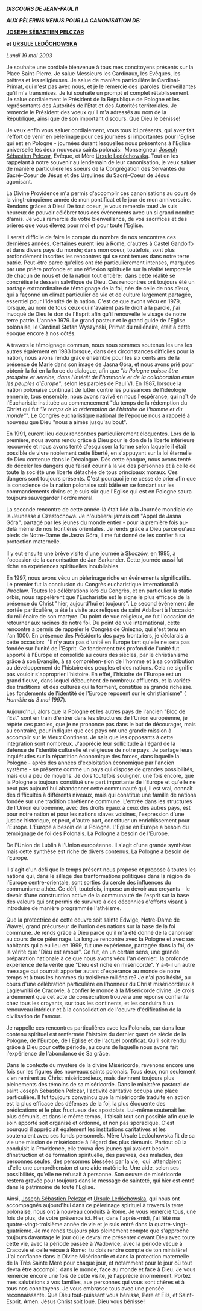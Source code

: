 ***DISCOURS DE JEAN-PAUL II***

***AUX PÈLERINS VENUS POUR LA CANONISATION DE:***

**[JOSEPH SÉBASTIEN PELCZAR](http://localhost/news_services/liturgy/saints/ns_lit_doc_20030518_pelczar_fr.html)**

**et [URSULE LEDÓCHOWSKA](http://localhost/news_services/liturgy/saints/ns_lit_doc_20030518_ledochowska_fr.html)**

*Lundi 19 mai 2003*

Je souhaite une cordiale bienvenue à tous mes concitoyens présents sur la Place Saint-Pierre. Je salue Messieurs les Cardinaux, les Evêques, les prêtres et les religieuses. Je salue de manière particulière le Cardinal-Primat, qui n'est pas avec nous, et je le remercie des  paroles  bienveillantes qu'il m'a transmises. Je lui souhaite un prompt et complet rétablissement. Je salue cordialement le Président de la République de Pologne et les représentants des Autorités de l'Etat et des Autorités territoriales. Je remercie le Président des voeux qu'il m'a adressés au nom de la République, ainsi que de son important discours. Que Dieu le bénisse!

Je veux enfin vous saluer cordialement, vous tous ici présents, qui avez fait l'effort de venir en pèlerinage pour ces journées si importantes pour l'Eglise qui est en Pologne - journées durant lesquelles nous présentons à l'Eglise universelle les deux nouveaux saints polonais:  Monseigneur [Joseph Sébastien Pelczar](http://localhost/news_services/liturgy/saints/ns_lit_doc_20030518_pelczar_fr.html), Evêque, et Mère [Ursule Ledóchowska](http://localhost/news_services/liturgy/saints/ns_lit_doc_20030518_ledochowska_fr.html). Tout en les rappelant à notre souvenir au lendemain de leur canonisation, je veux saluer de manière particulière les soeurs de la Congrégation des Servantes du Sacré-Coeur de Jésus et des Ursulines du Sacré-Coeur de Jésus agonisant.

La Divine Providence m'a permis d'accomplir ces canonisations au cours de la vingt-cinquième année de mon pontificat et le jour de mon anniversaire. Rendons grâces à Dieu! De tout coeur, je vous remercie tous! Je suis heureux de pouvoir célébrer tous ces événements avec un si grand nombre d'amis. Je vous remercie de votre bienveillance, de vos sacrifices et des prières que vous élevez pour moi et pour toute l'Eglise.

Il serait difficile de faire le compte du nombre de nos rencontres ces dernières années. Certaines eurent lieu à Rome, d'autres à Castel Gandolfo et dans divers pays du monde; dans mon coeur, toutefois, sont plus profondément inscrites les rencontres qui se sont tenues dans notre terre patrie. Peut-être parce qu'elles ont été particulièrement intenses, marquées par une prière profonde et une réflexion spirituelle sur la réalité temporelle de chacun de nous et de la nation tout entière:  dans cette réalité se concrétise le dessein salvifique de Dieu. Ces rencontres ont toujours été un partage extraordinaire de témoignage de la foi, née de celle de nos aïeux, qui a façonné un climat particulier de vie et de culture largement partagée, essentiel pour l'identité de la nation. C'est ce que avons vécu en 1979, lorsque, au nom de tous ceux qui n'avaient pas le droit à la parole, j'ai invoqué de Dieu le don de l'Esprit afin qu'il renouvelle le visage de notre terre patrie. L'année 1979. Le grand pasteur et le grand guide de l'Eglise polonaise, le Cardinal Stefan Wyszynski, Primat du millénaire, était à cette époque encore à nos côtés.

A travers le témoignage commun, nous nous sommes soutenus les uns les autres également en 1983 lorsque, dans des circonstances difficiles pour la nation, nous avons rendu grâce ensemble pour les six cents ans de la présence de Marie dans son image de Jasna Góra, et nous avons prié pour obtenir la foi en la force du dialogue, afin que *"la Pologne puisse être prospère et sereine, dans l'intérêt de l'harmonie et de la collaboration entre les peuples d'Europe"*, selon les paroles de Paul VI. En 1987, lorsque la nation polonaise continuait de lutter contre les puissances de l'idéologie ennemie, tous ensemble, nous avons ravivé en nous l'espérance, qui naît de l'Eucharistie instituée au commencement "du temps de la rédemption du Christ qui fut *"le temps de la rédemption de l'histoire de l'homme et du monde"*". Le Congrès eucharistique national de l'époque nous a rappelé à nouveau que Dieu "nous a aimés jusqu'au bout".

En 1991, eurent lieu deux rencontres particulièrement éloquentes. Lors de la première, nous avons rendu grâce à Dieu pour le don de la liberté intérieure recouvrée et nous avons tenté d'esquisser la forme selon laquelle il était possible de vivre noblement cette liberté, en s'appuyant sur la loi éternelle de Dieu contenue dans le Décalogue. Dès cette époque, nous avons tenté de déceler les dangers que faisait courir à la vie des personnes et à celle de toute la société une liberté détachée de tous principaux moraux. Ces dangers sont toujours présents. C'est pourquoi je ne cesse de prier afin que la conscience de la nation polonaise soit bâtie en se fondant sur les commandements divins et je suis sûr que l'Eglise qui est en Pologne saura toujours sauvegarder l'ordre moral.

La seconde rencontre de cette année-là était liée à la Journée mondiale de la Jeunesse à Czestochowa. Je n'oublierai jamais cet "Appel de Jasna Góra", partagé par les jeunes du monde entier - pour la première fois au-delà même de nos frontières orientales. Je rends grâce à Dieu parce qu'aux pieds de Notre-Dame de Jasna Góra, il me fut donné de les confier à sa protection maternelle.

Il y eut ensuite une brève visite d'une journée à Skoczów, en 1995, à l'occasion de la canonisation de Jan Sarkander. Cette journée aussi fut riche en expériences spirituelles inoubliables.

En 1997, nous avons vécu un pèlerinage riche en événements significatifs. Le premier fut la conclusion du Congrès eucharistique international à Wroclaw. Toutes les célébrations lors du Congrès, et en particulier la statio orbis, nous rappelèrent que l'Eucharistie est le signe le plus efficace de la présence du Christ "hier, aujourd'hui et toujours". Le second événement de portée particulière, a été la visite aux reliques de saint Adalbert à l'occasion du millénaire de son martyre. Du point de vue religieux, ce fut l'occasion de retourner aux racines de notre foi. Du point de vue international, cette rencontre a permis de rappeler le Congrès de Gniezno, qui s'est tenu en l'an 1000. En présence des Présidents des pays frontaliers, je déclarais à cette occasion:  "Il n'y aura pas d'unité en Europe tant qu'elle ne sera pas fondée sur l'unité de l'Esprit. Ce fondement très profond de l'unité fut apporté à l'Europe et consolidé au cours des siècles, par le christianisme grâce à son Evangile, à sa compréhen-sion de l'homme et à sa contribution au développement de l'histoire des peuples et des nations. Cela ne signifie pas vouloir s'approprier l'histoire. En effet, l'histoire de l'Europe est un grand fleuve, dans lequel débouchent de nombreux affluents, et la variété des traditions  et des cultures qui la forment, constitue sa grande richesse. Les fondements de l'identité de l'Europe reposent sur le christianisme" ( *Homélie du 3 mai 1997*).

Aujourd'hui, alors que la Pologne et les autres pays de l'ancien "Bloc de l'Est" sont en train d'entrer dans les structures de l'Union européenne, je répète ces paroles, que je ne prononce pas dans le but de décourager, mais au contraire, pour indiquer que ces pays ont une grande mission à accomplir sur le Vieux Continent. Je sais que les opposants à cette intégration sont nombreux. J'apprécie leur sollicitude à l'égard de la défense de l'identité culturelle et religieuse de notre pays. Je partage leurs inquiétudes sur la répartition économique des forces, dans laquelle la Pologne - après des années d'exploitation économique par l'ancien système - se présente comme un pays qui dispose de grandes possibilités, mais qui a peu de moyens. Je dois toutefois souligner, une fois encore, que la Pologne a toujours constitué une part importante de l'Europe et qu'elle ne peut pas aujourd'hui abandonner cette communauté qui, il est vrai, connaît des difficultés à différents niveaux, mais qui constitue une famille de nations fondée sur une tradition chrétienne commune. L'entrée dans les structures de l'Union européenne, avec des droits égaux à ceux des autres pays, est pour notre nation et pour les nations slaves voisines, l'expression d'une justice historique, et peut, d'autre part, constituer un enrichissement pour l'Europe. L'Europe a besoin de la Pologne. L'Eglise en Europe a besoin du témoignage de foi des Polonais. La Pologne a besoin de l'Europe.

De l'Union de Lublin à l'Union européenne. Il s'agit d'une grande synthèse mais cette synthèse est riche de divers contenus. La Pologne a besoin de l'Europe.

Il s'agit d'un défi que le temps présent nous propose et propose à toutes les nations qui, dans le sillage des tranformations politiques dans la région de l'Europe centre-orientale, sont sorties du cercle des influences du communisme athée. Ce défi, toutefois, impose un devoir aux croyants - le devoir d'une construction active de la communauté de l'esprit sur la base des valeurs qui ont permis de survivre à des décennies d'efforts visant à introduire de manière programmée l'athéisme.

Que la protectrice de cette oeuvre soit sainte Edwige, Notre-Dame de Wawel, grand précurseur de l'union des nations sur la base de la foi commune. Je rends grâce à Dieu parce qu'il m'a été donné de la canoniser au cours de ce pèlerinage. La longue rencontre avec la Pologne et avec ses habitants qui a eu lieu en 1999, fut une expérience, partagée dans la foi, de la vérité que "Dieu est amour". Ce fut, en un certain sens, une grande préparation nationale à ce que nous avons vécu l'an dernier:  la profonde expérience de la vérité que "Dieu est riche en miséricorde". Y a-t-il un autre message qui pourrait apporter autant d'espérance au monde de notre temps et à tous les hommes du troisième millénaire? Je n'ai pas hésité, au cours d'une célébration particulière en l'honneur du Christ miséricordieux à Lagiewniki de Cracovie, à confier le monde à la Miséricorde divine. Je crois ardemment que cet acte de consécration trouvera une réponse confiante chez tous les croyants, sur tous les continents, et les conduira à un renouveau intérieur et à la consolidation de l'oeuvre d'édification de la civilisation de l'amour.

Je rappelle ces rencontres particulières avec les Polonais, car dans leur contenu spirituel est renfermée l'histoire du dernier quart de siècle de la Pologne, de l'Europe, de l'Eglise et de l'actuel pontificat. Qu'il soit rendu grâce à Dieu pour cette période, au cours de laquelle nous avons fait l'expérience de l'abondance de Sa grâce.

Dans le contexte du mystère de la divine Miséricorde, revenons encore une fois sur les figures des nouveaux saints polonais. Tous deux, non seulement s'en remirent au Christ miséricordieux, mais devinrent toujours plus pleinements des témoins de sa miséricorde. Dans le ministère pastoral de saint Joseph Sébastien Pelczar, l'activité caritative occupa une place particulière. Il fut toujours convaincu que la miséricorde traduite en action est la plus efficace des défenses de la foi, la plus éloquente des prédications et le plus fructueux des apostolats. Lui-même soutenait les plus démunis, et dans le même temps, il faisait tout son possible afin que le soin apporté soit organisé et ordonné, et non pas sporadique. C'est pourquoi il appréciait également les institutions caritatives et les soutenaient avec ses fonds personnels. Mère Ursule Ledóchowska fit de sa vie une mission de miséricorde à l'égard des plus démunis. Partout où la conduisit la Providence, elle trouva des jeunes qui avaient besoin d'instruction et de formation spirituelle, des pauvres, des malades, des personnes seules, des personnes blessées par la vie,  qui  attendaient  d'elle une compréhension et une aide matérielle. Une aide, selon ses possibilités, qu'elle ne refusait à personne. Son oeuvre de miséricorde restera gravée pour toujours dans le message de sainteté, qui hier est entré dans le patrimoine de toute l'Eglise.

Ainsi, [Joseph Sébastien Pelczar](http://localhost/news_services/liturgy/saints/ns_lit_doc_20030518_pelczar_fr.html) et [Ursule Ledóchowska](http://localhost/news_services/liturgy/saints/ns_lit_doc_20030518_ledochowska_fr.html), qui nous ont accompagnés aujourd'hui dans ce pèlerinage spirituel à travers la terre polonaise, nous ont à nouveau conduits à Rome. Je vous remercie tous, une fois de plus, de votre présence ici. Hier, dans l'après-midi, j'ai fêté ma quatre-vingt-troisième année de vie et je suis entré dans la quatre-vingt-quatrième. Je me rends toujours plus pleinement compte que s'approche toujours davantage le jour où je devrai me présenter devant Dieu avec toute cette vie, avec la période passée à Wadowice, avec la période vécue à Cracovie et celle vécue à Rome:  tu dois rendre compte de ton ministère! J'ai confiance dans la Divine Miséricorde et dans la protection maternelle de la Très Sainte Mère pour chaque jour, et notamment pour le jour où tout devra être accompli:  dans le monde, face au monde et face à Dieu. Je vous remercie encore une fois de cette visite, je l'apprécie énormément. Portez mes salutations à vos familles, aux personnes qui vous sont chères et à tous nos concitoyens. Je vous embrasse tous avec une pensée reconnaissante. Que Dieu tout-puissant vous bénisse, Père et Fils, et Saint-Esprit. Amen. Jésus Christ soit loué. Dieu vous bénisse!